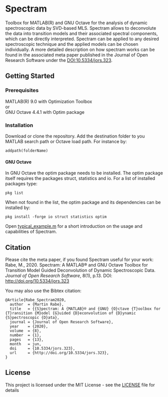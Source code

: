 # Spectram

Toolbox for MATLAB(R) and GNU Octave for the analysis of dynamic spectroscopic data by SVD-based MLS. Spectram allows to deconvolute the data into transition models and their associated spectral components, which can be directly interpreted. Spectram can be applied to any desired spectroscopic technique and the applied models can be chosen individually.
A more detailed description on how spectram works can be found in the associated meta paper published in the Journal of Open Research Software under the [DOI:10.5334/jors.323](https://doi.org/10.5334/jors.323).

## Getting Started

### Prerequisites

MATLAB(R) 9.0 with Optimization Toolbox\
or\
GNU Octave 4.4.1 with Optim package

### Installation

Download or clone the repository. Add the destination folder to you MATLAB search path or Octave load path. For instance by:

```
addpath(folderName)
```

#### GNU Octave
In GNU Octave the optim package needs to be installed. The optim package itself requires the packages struct, statistics and io. For a list of installed packages type:

```
pkg list
```

When not found in the list, the optim package and its dependencies can be installed by:

```
pkg install -forge io struct statistics optim
```

Open [typical_example.m](typical_example.m) for a short introduction on the usage and capabilities of Spectram.

## Citation

Please cite the meta paper, if you found Spectram useful for your work: 
Rabe, M., 2020. Spectram: A MATLAB® and GNU Octave Toolbox for Transition Model Guided Deconvolution of Dynamic Spectroscopic Data. *Journal of Open Research Software*, 8(1), p.13. DOI: http://doi.org/10.5334/jors.323  

You may also use the Bibtex citation:
```
@Article{Rabe_Spectram2020,
  author  = {Martin Rabe},
  title   = {{S}pectram: A {MATLAB}® and {GNU} {O}ctave {T}oolbox for {T}ransition {M}odel {G}uided {D}econvolution of {D}ynamic {S}pectroscopic {D}ata},
  journal = {Journal of Open Research Software},
  year    = {2020},
  volume  = {8},
  number  = {1},
  pages   = {13},
  month   = jun,
  doi     = {10.5334/jors.323},
  url     = {http://doi.org/10.5334/jors.323},
}

```

## License

This project is licensed under the MIT License - see the [LICENSE](LICENSE) file for details
